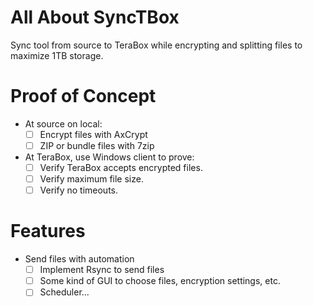 # All About SyncTBox

Sync tool from source to TeraBox while encrypting and splitting files to maximize 1TB storage.

# Proof of Concept

 - At source on local:
	 - [ ] Encrypt files with AxCrypt
	 - [ ] ZIP or bundle files with 7zip
 
 - At TeraBox, use Windows client to prove:
	 - [ ] Verify TeraBox accepts encrypted files.
	 - [ ] Verify maximum file size.
	 - [ ] Verify no timeouts.
	
# Features
 - Send files with automation
	 - [ ] Implement Rsync to send files 
	 - [ ] Some kind of GUI to choose files, encryption settings, etc.
	 - [ ] Scheduler...
